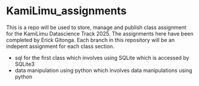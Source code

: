 # KamiLimu_assignments
This is a repo will be used to store, manage and publish class assignment for the KamiLimu Datascience Track 2025. The assignments here have been completed by Erick Gitonga.
Each branch in this repository will be an indepent assignment for each class section. 
- sql for the first class which involves using SQLite which is accessed by SQLite3
- data manipulation using python which involves data manipulations using python
